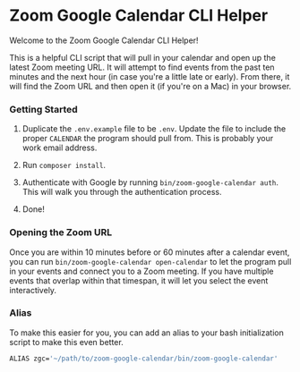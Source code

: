 # Zoom Google Calendar CLI Helper

Welcome to the Zoom Google Calendar CLI Helper!

This is a helpful CLI script that will pull in your calendar and open up the latest Zoom meeting URL. It will attempt to find events from the past ten minutes and the next hour (in case you're a little late or early). From there, it will find the Zoom URL and then open it (if you're on a Mac) in your browser.

### Getting Started

1. Duplicate the `.env.example` file to be `.env`. Update the file to include the proper `CALENDAR` the program should pull from. This is probably your work email address.

2. Run `composer install`.

3. Authenticate with Google by running `bin/zoom-google-calendar auth`. This will walk you through the authentication process.

4. Done!

### Opening the Zoom URL

Once you are within 10 minutes before or 60 minutes after a calendar event, you can run `bin/zoom-google-calendar open-calendar` to let the program pull in your events and connect you to a Zoom meeting. If you have multiple events that overlap within that timespan, it will let you select the event interactively.

### Alias

To make this easier for you, you can add an alias to your bash initialization script to make this even better.

```bash
ALIAS zgc='~/path/to/zoom-google-calendar/bin/zoom-google-calendar'
```
